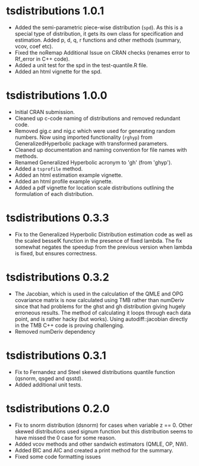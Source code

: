 # tsdistributions 1.0.1

* Added the semi-parametric piece-wise distribution (`spd`). As this is a special
type of distribution, it gets its own class for specification and estimation. 
Added p, d, q, r functions and other methods (summary, vcov, coef etc).
* Fixed the noRemap Additional Issue on CRAN checks (renames error to Rf_error
in C++ code).
* Added a unit test for the spd in the test-quantile.R file.
* Added an html vignette for the spd.


# tsdistributions 1.0.0

* Initial CRAN submission.
* Cleaned up c-code naming of distributions and removed redundant code.
* Removed gig.c and nig.c which were used for generating random numbers. Now
using imported functionality (`rghyp`) from GeneralizedHyperbolic package with 
transformed parameters.
* Cleaned up documentation and naming convention for file names with methods.
* Renamed Generalized Hyperbolic acronym to 'gh' (from 'ghyp').
* Added a `tsprofile` method.
* Added an html estimation example vignette.
* Added an html profile example vignette.
* Added a pdf vignette for location scale distributions outlining the
formulation of each distribution.

# tsdistributions 0.3.3

* Fix to the Generalized Hyperbolic Distribution estimation code as well as the 
scaled besselK function in the presence of fixed lambda. The fix somewhat negates 
the speedup from the previous version when lambda is fixed, but ensures correctness. 

# tsdistributions 0.3.2

* The Jacobian, which is used in the calculation of the QMLE and OPG covariance 
matrix is now calculated using TMB rather than numDeriv since that had problems 
for the ghst and gh distribution giving hugely erroneous results. The method of 
calculating it loops through each data point, and is rather hacky (but works). 
Using autodiff::jacobian directly in the TMB C++ code is proving challenging.
* Removed numDeriv dependency

# tsdistributions 0.3.1

* Fix to Fernandez and Steel skewed distributions quantile function (qsnorm, qsged and qsstd). 
* Added additional unit tests.

# tsdistributions 0.2.0

* Fix to snorm distribution (dsnorm) for cases when variable z == 0. Other skewed 
distributions used signum function but this distribution seems to have missed the 
0 case for some reason.
* Added vcov methods and other sandwich estimators (QMLE, OP, NW).
* Added BIC and AIC and created a print method for the summary.
* Fixed some code formatting issues
